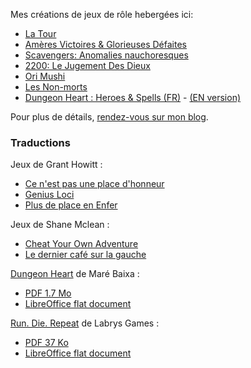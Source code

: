 Mes créations de jeux de rôle hebergées ici:

- [La Tour](latour)
- [Amères Victoires & Glorieuses Défaites](gdav)
- [Scavengers: Anomalies nauchoresques](scavengers)
- [2200: Le Jugement Des Dieux](2200_le_jugement_des_dieux)
- [Ori Mushi](OriMushi)
- [Les Non-morts](LesNonMorts)
- [Dungeon Heart : Heroes & Spells (FR)](DungeonHeartHeroesAndSpells) - [(EN version)](DungeonHeartHeroesAndSpells/DungeonHeartHeroesAndSpells_en.html)
<!-- [chimera](chimera) -->
<!-- [Sous Terre](sous-terre) -->
<!-- [PorteObjectifCartes](poc/PorteObjectifCartes.html) -->
<!-- [EscapeGame](EscapeGame) -->

Pour plus de détails, [rendez-vous sur mon blog](https://chezsoi.org/lucas/blog/pages/jeux-de-role.html).


### Traductions

Jeux de Grant Howitt :

- [Ce n'est pas une place d'honneur](ce-nest-pas-une-place-dhonneur)
- [Genius Loci](genius-loci)
- [Plus de place en Enfer](plus-de-place-en-enfer)

Jeux de Shane Mclean :

- [Cheat Your Own Adventure](CheatYourOwnAdventure)
- [Le dernier café sur la gauche](LeDernierCaféSurLaGauche.html)

[Dungeon Heart](https://mare-baixa.itch.io/dungeon-heart) de Maré Baixa :

- [PDF 1.7 Mo](https://chezsoi.org/lucas/blog/images/jdr/Dungeon%20Heart%20B%26W%20v1.6%20fr.pdf)
- [LibreOffice flat document](DungeonHeartHeroesAndSpells/Dungeon%20Heart%20B%26W%20v1.6%20fr.fodg)

[Run. Die. Repeat](https://labrysgames.itch.io/run-die-repeat) de Labrys Games :

- [PDF 37 Ko](https://chezsoi.org/lucas/blog/images/jdr/RunDieRepeat-FR.pdf)
- [LibreOffice flat document](RunDieRepeat/RunDieRepeat-FR.fodt)

